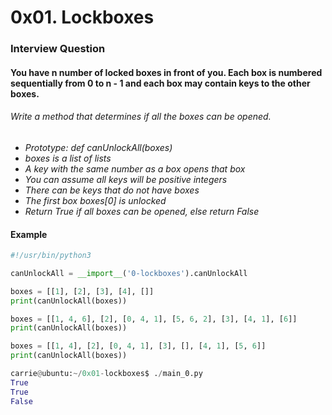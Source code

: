 # 0x01. Lockboxes

### Interview Question

#### You have n number of locked boxes in front of you. Each box is numbered sequentially from 0 to n - 1 and each box may contain keys to the other boxes.

###### Write a method that determines if all the boxes can be opened.

- *Prototype: def canUnlockAll(boxes)*
- *boxes is a list of lists*
- *A key with the same number as a box opens that box*
- *You can assume all keys will be positive integers*
- *There can be keys that do not have boxes*
- *The first box boxes[0] is unlocked*
- *Return True if all boxes can be opened, else return False*

#### Example
```python
#!/usr/bin/python3

canUnlockAll = __import__('0-lockboxes').canUnlockAll

boxes = [[1], [2], [3], [4], []]
print(canUnlockAll(boxes))

boxes = [[1, 4, 6], [2], [0, 4, 1], [5, 6, 2], [3], [4, 1], [6]]
print(canUnlockAll(boxes))

boxes = [[1, 4], [2], [0, 4, 1], [3], [], [4, 1], [5, 6]]
print(canUnlockAll(boxes))

carrie@ubuntu:~/0x01-lockboxes$ ./main_0.py
True
True
False

